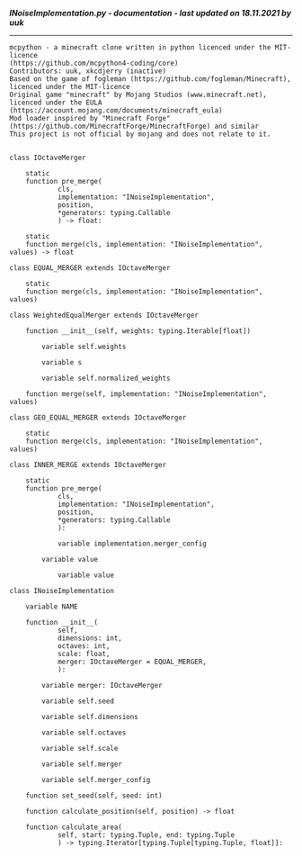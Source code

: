 ***INoiseImplementation.py - documentation - last updated on 18.11.2021 by uuk***
___

    mcpython - a minecraft clone written in python licenced under the MIT-licence 
    (https://github.com/mcpython4-coding/core)
    Contributors: uuk, xkcdjerry (inactive)
    Based on the game of fogleman (https://github.com/fogleman/Minecraft), licenced under the MIT-licence
    Original game "minecraft" by Mojang Studios (www.minecraft.net), licenced under the EULA
    (https://account.mojang.com/documents/minecraft_eula)
    Mod loader inspired by "Minecraft Forge" (https://github.com/MinecraftForge/MinecraftForge) and similar
    This project is not official by mojang and does not relate to it.


    class IOctaveMerger

        static
        function pre_merge(
                cls,
                implementation: "INoiseImplementation",
                position,
                *generators: typing.Callable
                ) -> float:

        static
        function merge(cls, implementation: "INoiseImplementation", values) -> float

    class EQUAL_MERGER extends IOctaveMerger

        static
        function merge(cls, implementation: "INoiseImplementation", values)

    class WeightedEqualMerger extends IOctaveMerger

        function __init__(self, weights: typing.Iterable[float])

            variable self.weights

            variable s

            variable self.normalized_weights

        function merge(self, implementation: "INoiseImplementation", values)

    class GEO_EQUAL_MERGER extends IOctaveMerger

        static
        function merge(cls, implementation: "INoiseImplementation", values)

    class INNER_MERGE extends IOctaveMerger

        static
        function pre_merge(
                cls,
                implementation: "INoiseImplementation",
                position,
                *generators: typing.Callable
                ):

                variable implementation.merger_config

            variable value

                variable value

    class INoiseImplementation

        variable NAME

        function __init__(
                self,
                dimensions: int,
                octaves: int,
                scale: float,
                merger: IOctaveMerger = EQUAL_MERGER,
                ):

            variable merger: IOctaveMerger

            variable self.seed

            variable self.dimensions

            variable self.octaves

            variable self.scale

            variable self.merger

            variable self.merger_config

        function set_seed(self, seed: int)

        function calculate_position(self, position) -> float

        function calculate_area(
                self, start: typing.Tuple, end: typing.Tuple
                ) -> typing.Iterator[typing.Tuple[typing.Tuple, float]]: